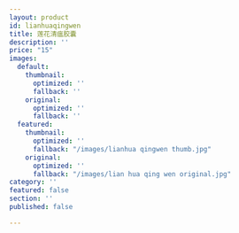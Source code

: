 ```yaml
---
layout: product
id: lianhuaqingwen
title: 莲花清瘟胶囊
description: ''
price: "15"
images:
  default:
    thumbnail:
      optimized: ''
      fallback: ''
    original:
      optimized: ''
      fallback: ''
  featured:
    thumbnail:
      optimized: ''
      fallback: "/images/lianhua qingwen thumb.jpg"
    original:
      optimized: ''
      fallback: "/images/lian hua qing wen original.jpg"
category: ''
featured: false
section: ''
published: false

---
```

